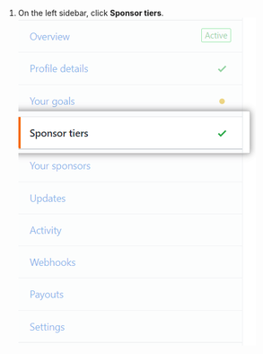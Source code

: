 1. On the left sidebar, click **Sponsor tiers**.
  ![Sponsor tiers tab](/assets/images/help/sponsors/sponsor-tiers-tab.png)
